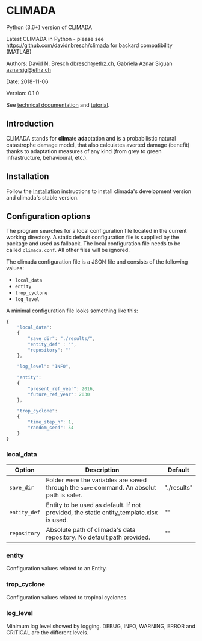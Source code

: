 CLIMADA
=======
Python (3.6+) version of CLIMADA

Latest CLIMADA in Python - please see https://github.com/davidnbresch/climada for backard compatibility (MATLAB)

Authors: David N. Bresch <dbresch@ethz.ch>, Gabriela Aznar Siguan <aznarsig@ethz.ch>

Date: 2018-11-06

Version: 0.1.0

See [technical documentation](http://climada-python.readthedocs.io/en/latest/) and [tutorial](https://github.com/davidnbresch/climada_python/tree/master/script/tutorial).

Introduction
------------

CLIMADA stands for **clim**ate **ada**ptation and is a probabilistic natural catastrophe damage model, that also calculates averted damage (benefit) thanks to adaptation measures of any kind (from grey to green infrastructure, behavioural, etc.).

Installation
------------

Follow the [Installation](https://github.com/davidnbresch/climada_python/blob/master/doc/source/install.rst) instructions to install climada's development version and climada's stable version.

Configuration options
---------------------

The program searches for a local configuration file located in the current 
working directory. A static default configuration file is supplied by the package 
and used as fallback. The local configuration file needs to be called 
``climada.conf``. All other files will be ignored.

The climada configuration file is a JSON file and consists of the following values:

- ``local_data``
- ``entity``
- ``trop_cyclone``
- ``log_level``

A minimal configuration file looks something like this:

```javascript
{
    "local_data":
    {
        "save_dir": "./results/",
        "entity_def" : "",
        "repository": ""
    },

    "log_level": "INFO",
    
    "entity":
    {
        "present_ref_year": 2016,
        "future_ref_year": 2030
    },

    "trop_cyclone":
    {
        "time_step_h": 1,
        "random_seed": 54
    }
}
```


### local_data

| Option | Description | Default |
| ------ | ----------- | ------- |
| ``save_dir`` | Folder were the variables are saved through the ``save`` command. An absolut path is safer. | "./results" |
| ``entity_def`` | Entity to be used as default. If not provided, the static entity_template.xlsx is used. | "" |
| ``repository`` | Absolute path of climada's data repository. No default path provided. | "" |


### entity
Configuration values related to an Entity.

### trop_cyclone
Configuration values related to tropical cyclones.

### log_level
Minimum log level showed by logging. DEBUG, INFO, WARNING, ERROR and CRITICAL are the different levels.

